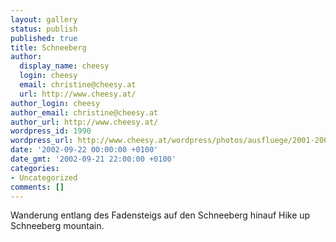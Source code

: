 ```yaml
---
layout: gallery
status: publish
published: true
title: Schneeberg
author:
  display_name: cheesy
  login: cheesy
  email: christine@cheesy.at
  url: http://www.cheesy.at/
author_login: cheesy
author_email: christine@cheesy.at
author_url: http://www.cheesy.at/
wordpress_id: 1990
wordpress_url: http://www.cheesy.at/wordpress/photos/ausfluege/2001-2002/2002-09-22/
date: '2002-09-22 00:00:00 +0100'
date_gmt: '2002-09-21 22:00:00 +0100'
categories:
- Uncategorized
comments: []
---
```

<!--:de-->Wanderung entlang des Fadensteigs auf den Schneeberg hinauf
<!--:--><!--:en-->Hike up Schneeberg mountain.
<!--:-->
